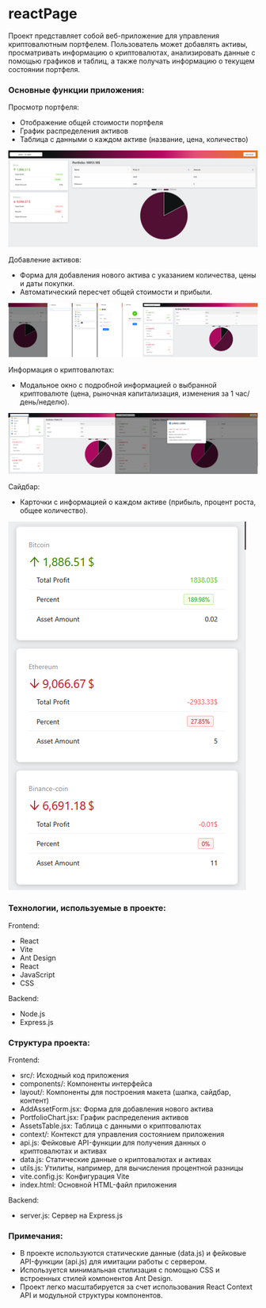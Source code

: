 # reactPage

Проект представляет собой веб-приложение для управления криптовалютным портфелем. Пользователь может добавлять активы, просматривать информацию о криптовалютах, анализировать данные с помощью графиков и таблиц, а также получать информацию о текущем состоянии портфеля.

### Основные функции приложения:

Просмотр портфеля:
- Отображение общей стоимости портфеля
- График распределения активов
- Таблица с данными о каждом активе (название, цена, количество)

![Просмотр портфеля](https://github.com/Bubenture/reactPage/blob/master/frontend/public/%D0%9F%D1%80%D0%BE%D1%81%D0%BC%D0%BE%D1%82%D1%80%20%D0%BF%D0%BE%D1%80%D1%82%D1%84%D0%B5%D0%BB%D1%8F.png)

Добавление активов:
- Форма для добавления нового актива с указанием количества, цены и даты покупки.
- Автоматический пересчет общей стоимости и прибыли.

![Добавление активов](https://github.com/Bubenture/reactPage/blob/master/frontend/public/%D0%94%D0%BE%D0%B1%D0%B0%D0%B2%D0%BB%D0%B5%D0%BD%D0%B8%D0%B5%20%D0%B0%D0%BA%D1%82%D0%B8%D0%B2%D0%BE%D0%B2.png)

Информация о криптовалютах:
- Модальное окно с подробной информацией о выбранной криптовалюте (цена, рыночная капитализация, изменения за 1 час/день/неделю).

![Информация о криптовалютах](https://github.com/Bubenture/reactPage/blob/master/frontend/public/%D0%98%D0%BD%D1%84%D0%BE%D1%80%D0%BC%D0%B0%D1%86%D0%B8%D1%8F%20%D0%BE%20%D0%BA%D1%80%D0%B8%D0%BF%D1%82%D0%BE%D0%B2%D0%B0%D0%BB%D1%8E%D1%82%D0%B0%D1%85.png)

Сайдбар:
- Карточки с информацией о каждом активе (прибыль, процент роста, общее количество).

![Сайдбар](frontend/public/Сайдбар.png)

### Технологии, используемые в проекте:

Frontend:
- React
- Vite
- Ant Design
- React 
- JavaScript 
- CSS

Backend:
- Node.js
- Express.js

### Структура проекта:

Frontend:
- src/: Исходный код приложения
- components/: Компоненты интерфейса
- layout/: Компоненты для построения макета (шапка, сайдбар, контент)
- AddAssetForm.jsx: Форма для добавления нового актива
- PortfolioChart.jsx: График распределения активов
- AssetsTable.jsx: Таблица с данными о криптовалютах
- context/: Контекст для управления состоянием приложения
- api.js: Фейковые API-функции для получения данных о криптовалютах и активах
- data.js: Статические данные о криптовалютах и активах
- utils.js: Утилиты, например, для вычисления процентной разницы
- vite.config.js: Конфигурация Vite
- index.html: Основной HTML-файл приложения

Backend:
- server.js: Сервер на Express.js

### Примечания:

- В проекте используются статические данные (data.js) и фейковые API-функции (api.js) для имитации работы с сервером.
- Используется минимальная стилизация с помощью CSS и встроенных стилей компонентов Ant Design.
- Проект легко масштабируется за счет использования React Context API и модульной структуры компонентов.
